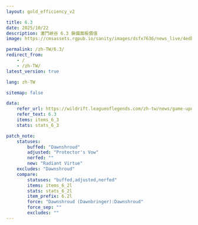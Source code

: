 ```yaml
---
layout: gold_efficiency_v2

title: 6.3
date: 2025/10/22
description: 激鬥峽谷 6.3 裝備面板價值
image: https://cmsassets.rgpub.io/sanity/images/dsfx7636/news_live/4edb103f3546f452082df1e1755d16512e6f01e0-1920x1080.jpg?w=1200&h=630&fm=webp&fit=crop&crop=center

permalink: /zh-TW/6.3/
redirect_from:
    - /
    - /zh-TW/
latest_version: true

lang: zh-TW

sitemap: false

data:
    refer_url: https://wildrift.leagueoflegends.com/zh-tw/news/game-updates/wild-rift-patch-notes-6-3/
    refer_text: 6.3
    items: items_6_3
    stats: stats_6_3

patch_note:
    statuses:
        buffed: "Dawnshroud"
        adjusted: "Protector's Vow"
        nerfed: ""
        new: "Radiant Virtue"
    excludes: "Dawnshroud"
    compare:
        statuses: "buffed,adjusted,nerfed"
        items: items_6_2l
        stats: stats_6_2l
        item_prefix: 6.2l
        force: "Dawnshroud (Dawnbringer):Dawnshroud"
        force_sep: ""
        excludes: ""
---
```

